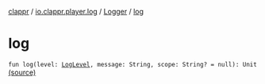 [clappr](../../index.md) / [io.clappr.player.log](../index.md) / [Logger](index.md) / [log](.)

# log

`fun log(level: `[`LogLevel`](../-log-level/index.md)`, message: String, scope: String? = null): Unit` [(source)](https://github.com/clappr/clappr-android/tree/dev/clappr/src/main/kotlin/io/clappr/player/log/Logger.kt#L9)